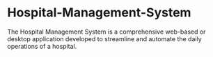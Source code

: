 # Hospital-Management-System
The Hospital Management System is a comprehensive web-based or desktop application developed to streamline and automate the daily operations of a hospital. 
